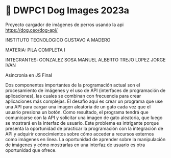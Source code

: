 # 🐶 DWPC1 Dog Images 2023a
Proyecto cargador de imágenes de perros usando la api https://dog.ceo/dog-api/

INSTITUTO TECNOLOGICO GUSTAVO A MADERO

MATERIA:
    PILA COMPLETA I

INTEGRANTES:
    GONZALEZ SOSA MANUEL ALBERTO
    TREJO LOPEZ JORGE IVAN
    
Asincronia en JS Final

Dos componentes importantes de la programación actual son el procesamiento de imágenes y el uso de API (interfaces de programación de aplicaciones), las cuales se combinan con frecuencia para crear aplicaciones más complejas. El desafío aquí es crear un programa que use una API para cargar una imagen aleatoria de un gato cada vez que el usuario presiona un botón. Como resultado, el programa tendrá que comunicarse con la API y solicitar una imagen de gato aleatoria, que luego se mostrará en la interfaz de usuario. Este problema es intrigante porque presenta la oportunidad de practicar la programación con la integración de API y adquirir conocimientos sobre cómo acceder a recursos externos como imágenes en línea. La oportunidad de aprender sobre la manipulación de imágenes y cómo mostrarlas en una interfaz de usuario es otra oportunidad que ofrece.
